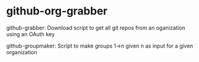 # github-org-grabber
github-grabber: Download script to get all git repos from an oganization using an OAuth key

github-groupmaker: Script to make groups 1->n given n as input for a given organization
